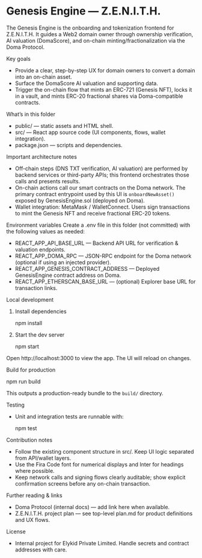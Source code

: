# Genesis Engine — Z.E.N.I.T.H.

The Genesis Engine is the onboarding and tokenization frontend for Z.E.N.I.T.H. It guides a Web2 domain owner through ownership verification, AI valuation (DomaScore), and on-chain minting/fractionalization via the Doma Protocol.

Key goals

- Provide a clear, step-by-step UX for domain owners to convert a domain into an on-chain asset.
- Surface the DomaScore AI valuation and supporting data.
- Trigger the on-chain flow that mints an ERC-721 (Genesis NFT), locks it in a vault, and mints ERC-20 fractional shares via Doma-compatible contracts.

What’s in this folder

- public/ — static assets and HTML shell.
- src/ — React app source code (UI components, flows, wallet integration).
- package.json — scripts and dependencies.

Important architecture notes

- Off-chain steps (DNS TXT verification, AI valuation) are performed by backend services or third-party APIs; this frontend orchestrates those calls and presents results.
- On-chain actions call our smart contracts on the Doma network. The primary contract entrypoint used by this UI is `onboardNewAsset()` exposed by GenesisEngine.sol (deployed on Doma).
- Wallet integration: MetaMask / WalletConnect. Users sign transactions to mint the Genesis NFT and receive fractional ERC-20 tokens.

Environment variables
Create a .env file in this folder (not committed) with the following values as needed:

- REACT_APP_API_BASE_URL — Backend API URL for verification & valuation endpoints.
- REACT_APP_DOMA_RPC — JSON-RPC endpoint for the Doma network (optional if using an injected provider).
- REACT_APP_GENESIS_CONTRACT_ADDRESS — Deployed GenesisEngine contract address on Doma.
- REACT_APP_ETHERSCAN_BASE_URL — (optional) Explorer base URL for transaction links.

Local development

1. Install dependencies

   npm install

2. Start the dev server

   npm start

Open http://localhost:3000 to view the app. The UI will reload on changes.

Build for production

   npm run build

This outputs a production-ready bundle to the `build/` directory.

Testing

- Unit and integration tests are runnable with:

   npm test

Contribution notes

- Follow the existing component structure in src/. Keep UI logic separated from API/wallet layers.
- Use the Fira Code font for numerical displays and Inter for headings where possible.
- Keep network calls and signing flows clearly auditable; show explicit confirmation screens before any on-chain transaction.

Further reading & links

- Doma Protocol (internal docs) — add link here when available.
- Z.E.N.I.T.H. project plan — see top-level plan.md for product definitions and UX flows.

License

- Internal project for Elykid Private Limited. Handle secrets and contract addresses with care.
